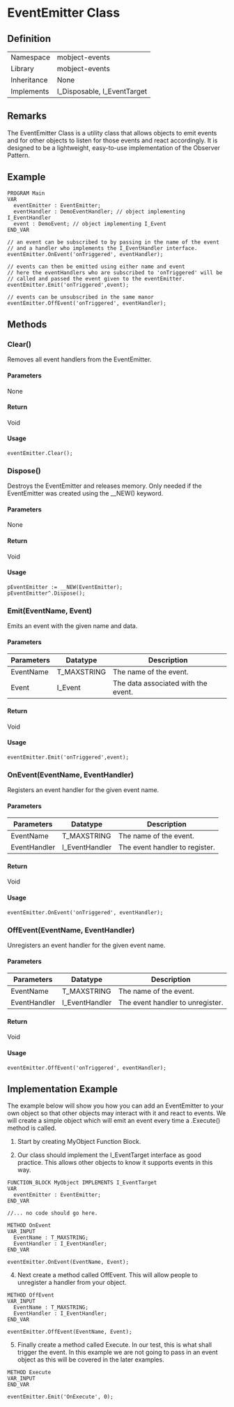 # EventEmitter Class

## Definition

|             |                             |
| ----------- | --------------------------- |
| Namespace   | mobject-events              |
| Library     | mobject-events              |
| Inheritance | None                        |
| Implements  | I_Disposable, I_EventTarget |

## Remarks

The EventEmitter Class is a utility class that allows objects to emit events and for other objects to listen for those events and react accordingly. It is designed to be a lightweight, easy-to-use implementation of the Observer Pattern.

## Example

```declaration
PROGRAM Main
VAR
  eventEmitter : EventEmitter;
  eventHandler : DemoEventHandler; // object implementing I_EventHandler
  event : DemoEvent; // object implementing I_Event
END_VAR
```

```body
// an event can be subscribed to by passing in the name of the event
// and a handler who implements the I_EventHandler interface.
eventEmitter.OnEvent('onTriggered', eventHandler);

// events can then be emitted using either name and event
// here the eventHandlers who are subscribed to 'onTriggered' will be
// called and passed the event given to the eventEmitter.
eventEmitter.Emit('onTriggered',event);

// events can be unsubscribed in the same manor
eventEmitter.OffEvent('onTriggered', eventHandler);
```

## Methods

### Clear()

Removes all event handlers from the EventEmitter.

#### Parameters

None

#### Return

Void

#### Usage

```example
eventEmitter.Clear();
```

### Dispose()

Destroys the EventEmitter and releases memory. Only needed if the EventEmitter was created using the \_\_NEW() keyword.

#### Parameters

None

#### Return

Void

#### Usage

```example
pEventEmitter := __NEW(EventEmitter);
pEventEmitter^.Dispose();
```

### Emit(EventName, Event)

Emits an event with the given name and data.

#### Parameters

| Parameters | Datatype    | Description                         |
| ---------- | ----------- | ----------------------------------- |
| EventName  | T_MAXSTRING | The name of the event.              |
| Event      | I_Event     | The data associated with the event. |

#### Return

Void

#### Usage

```example
eventEmitter.Emit('onTriggered',event);
```

### OnEvent(EventName, EventHandler)

Registers an event handler for the given event name.

#### Parameters

| Parameters   | Datatype       | Description                    |
| ------------ | -------------- | ------------------------------ |
| EventName    | T_MAXSTRING    | The name of the event.         |
| EventHandler | I_EventHandler | The event handler to register. |

#### Return

Void

#### Usage

```example
eventEmitter.OnEvent('onTriggered', eventHandler);
```

### OffEvent(EventName, EventHandler)

Unregisters an event handler for the given event name.

#### Parameters

| Parameters   | Datatype       | Description                      |
| ------------ | -------------- | -------------------------------- |
| EventName    | T_MAXSTRING    | The name of the event.           |
| EventHandler | I_EventHandler | The event handler to unregister. |

#### Return

Void

#### Usage

```example
eventEmitter.OffEvent('onTriggered', eventHandler);
```

## Implementation Example

The example below will show you how you can add an EventEmitter to your own object so that other objects may interact with it and react to events. We will create a simple object which will emit an event every time a .Execute() method is called.

1. Start by creating MyObject Function Block.

2. Our class should implement the I_EventTarget interface as good practice. This allows other objects to know it supports events in this way.

```declaration
FUNCTION_BLOCK MyObject IMPLEMENTS I_EventTarget
VAR
  eventEmitter : EventEmitter;
END_VAR
```

```body
//... no code should go here.
```

>

```declaration
METHOD OnEvent
VAR_INPUT
  EventName : T_MAXSTRING;
  EventHandler : I_EventHandler;
END_VAR
```

```body
eventEmitter.OnEvent(EventName, Event);
```

4. Next create a method called OffEvent. This will allow people to unregister a handler from your object.

```declaration
METHOD OffEvent
VAR_INPUT
  EventName : T_MAXSTRING;
  EventHandler : I_EventHandler;
END_VAR
```

```body
eventEmitter.OffEvent(EventName, Event);
```

5. Finally create a method called Execute. In our test, this is what shall trigger the event. In this example we are not going to pass in an event object as this will be covered in the later examples.

```declaration
METHOD Execute
VAR_INPUT
END_VAR
```

```body
eventEmitter.Emit('OnExecute', 0);
```

<!-- tabs:end -->
